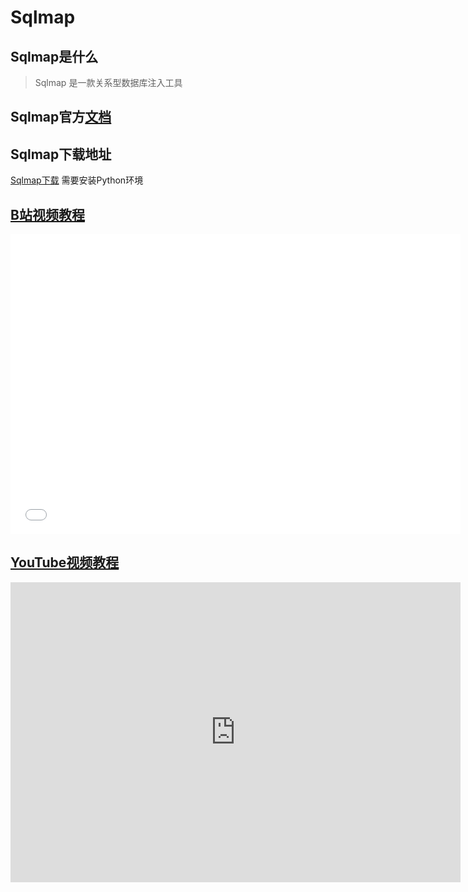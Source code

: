 # Sqlmap

## Sqlmap是什么
> Sqlmap 是一款关系型数据库注入工具

## Sqlmap官方[文档](https://github.com/sqlmapproject/sqlmap/wiki/Usage)

## Sqlmap下载地址
[Sqlmap下载](https://github.com/sqlmapproject/sqlmap/)
需要安装Python环境

## [B站视频教程](https://space.bilibili.com/282616786)
<iframe src="//player.bilibili.com/player.html?aid=631594148&bvid=BV1Ab4y1k7e7&cid=365712649&page=1"  frameborder="no"  allowfullscreen="true" style="width:720px;height:480px"> 
</iframe>

## [YouTube视频教程](https://www.youtube.com/deelmind)
<iframe width="720px" height="480px" src="https://www.youtube.com/embed/sPwGrH1VvcY" title="YouTube video player" frameborder="0" allow="accelerometer; autoplay; clipboard-write; encrypted-media; gyroscope; picture-in-picture" allowfullscreen></iframe>